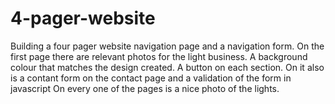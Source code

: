 # 4-pager-website
Building a four pager website navigation page and a navigation form.
On the first page there are relevant photos for the light business.
A background colour that matches the design created.
A button on each section.
On it also is a contant form on the contact page and a validation of the form in javascript
On every one of the pages is a nice photo of the lights.
